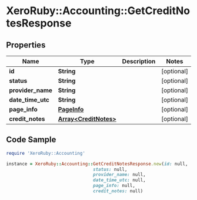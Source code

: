 # XeroRuby::Accounting::GetCreditNotesResponse

## Properties

Name | Type | Description | Notes
------------ | ------------- | ------------- | -------------
**id** | **String** |  | [optional] 
**status** | **String** |  | [optional] 
**provider_name** | **String** |  | [optional] 
**date_time_utc** | **String** |  | [optional] 
**page_info** | [**PageInfo**](PageInfo.md) |  | [optional] 
**credit_notes** | [**Array&lt;CreditNotes&gt;**](CreditNotes.md) |  | [optional] 

## Code Sample

```ruby
require 'XeroRuby::Accounting'

instance = XeroRuby::Accounting::GetCreditNotesResponse.new(id: null,
                                 status: null,
                                 provider_name: null,
                                 date_time_utc: null,
                                 page_info: null,
                                 credit_notes: null)
```


